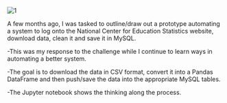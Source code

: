 ![1](https://user-images.githubusercontent.com/37382927/112034951-4c370d00-8afc-11eb-9e34-f1302d067757.png)

A few months ago, I was tasked to outline/draw out a prototype automating a system to log onto the National Center for Education Statistics website, download data, clean it and save it in MySQL.

-This was my response to the challenge while I continue to learn ways in automating a better system.

-The goal is to download the data in CSV format, convert it into a Pandas DataFrame and then push/save the data into the appropriate MySQL tables. 

-The Jupyter notebook shows the thinking along the process.  

